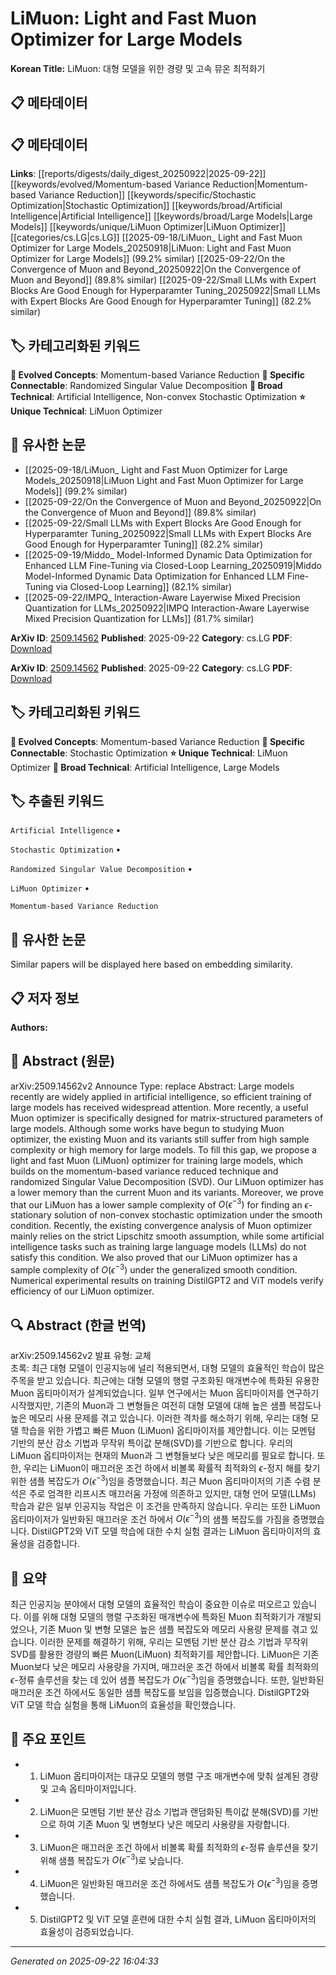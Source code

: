 # LiMuon: Light and Fast Muon Optimizer for Large Models

**Korean Title:** LiMuon: 대형 모델을 위한 경량 및 고속 뮤온 최적화기

## 📋 메타데이터

## 📋 메타데이터

**Links**: [[reports/digests/daily_digest_20250922|2025-09-22]] [[keywords/evolved/Momentum-based Variance Reduction|Momentum-based Variance Reduction]] [[keywords/specific/Stochastic Optimization|Stochastic Optimization]] [[keywords/broad/Artificial Intelligence|Artificial Intelligence]] [[keywords/broad/Large Models|Large Models]] [[keywords/unique/LiMuon Optimizer|LiMuon Optimizer]] [[categories/cs.LG|cs.LG]] [[2025-09-18/LiMuon_ Light and Fast Muon Optimizer for Large Models_20250918|LiMuon: Light and Fast Muon Optimizer for Large Models]] (99.2% similar) [[2025-09-22/On the Convergence of Muon and Beyond_20250922|On the Convergence of Muon and Beyond]] (89.8% similar) [[2025-09-22/Small LLMs with Expert Blocks Are Good Enough for Hyperparamter Tuning_20250922|Small LLMs with Expert Blocks Are Good Enough for Hyperparamter Tuning]] (82.2% similar)

## 🏷️ 카테고리화된 키워드
**🚀 Evolved Concepts**: Momentum-based Variance Reduction
**🔗 Specific Connectable**: Randomized Singular Value Decomposition
**🔬 Broad Technical**: Artificial Intelligence, Non-convex Stochastic Optimization
**⭐ Unique Technical**: LiMuon Optimizer
## 🔗 유사한 논문
- [[2025-09-18/LiMuon_ Light and Fast Muon Optimizer for Large Models_20250918|LiMuon Light and Fast Muon Optimizer for Large Models]] (99.2% similar)
- [[2025-09-22/On the Convergence of Muon and Beyond_20250922|On the Convergence of Muon and Beyond]] (89.8% similar)
- [[2025-09-22/Small LLMs with Expert Blocks Are Good Enough for Hyperparamter Tuning_20250922|Small LLMs with Expert Blocks Are Good Enough for Hyperparamter Tuning]] (82.2% similar)
- [[2025-09-19/Middo_ Model-Informed Dynamic Data Optimization for Enhanced LLM Fine-Tuning via Closed-Loop Learning_20250919|Middo Model-Informed Dynamic Data Optimization for Enhanced LLM Fine-Tuning via Closed-Loop Learning]] (82.1% similar)
- [[2025-09-22/IMPQ_ Interaction-Aware Layerwise Mixed Precision Quantization for LLMs_20250922|IMPQ Interaction-Aware Layerwise Mixed Precision Quantization for LLMs]] (81.7% similar)


**ArXiv ID**: [2509.14562](https://arxiv.org/abs/2509.14562)
**Published**: 2025-09-22
**Category**: cs.LG
**PDF**: [Download](https://arxiv.org/pdf/2509.14562.pdf)


**ArXiv ID**: [2509.14562](https://arxiv.org/abs/2509.14562)
**Published**: 2025-09-22
**Category**: cs.LG
**PDF**: [Download](https://arxiv.org/pdf/2509.14562.pdf)

## 🏷️ 카테고리화된 키워드
**🚀 Evolved Concepts**: Momentum-based Variance Reduction
**🔗 Specific Connectable**: Stochastic Optimization
**⭐ Unique Technical**: LiMuon Optimizer
**🔬 Broad Technical**: Artificial Intelligence, Large Models

## 🏷️ 추출된 키워드



`Artificial Intelligence` • 

`Stochastic Optimization` • 

`Randomized Singular Value Decomposition` • 

`LiMuon Optimizer` • 

`Momentum-based Variance Reduction`



## 🔗 유사한 논문

Similar papers will be displayed here based on embedding similarity.

## 📋 저자 정보

**Authors:** 

## 📄 Abstract (원문)

arXiv:2509.14562v2 Announce Type: replace 
Abstract: Large models recently are widely applied in artificial intelligence, so efficient training of large models has received widespread attention. More recently, a useful Muon optimizer is specifically designed for matrix-structured parameters of large models. Although some works have begun to studying Muon optimizer, the existing Muon and its variants still suffer from high sample complexity or high memory for large models. To fill this gap, we propose a light and fast Muon (LiMuon) optimizer for training large models, which builds on the momentum-based variance reduced technique and randomized Singular Value Decomposition (SVD). Our LiMuon optimizer has a lower memory than the current Muon and its variants. Moreover, we prove that our LiMuon has a lower sample complexity of $O(\epsilon^{-3})$ for finding an $\epsilon$-stationary solution of non-convex stochastic optimization under the smooth condition. Recently, the existing convergence analysis of Muon optimizer mainly relies on the strict Lipschitz smooth assumption, while some artificial intelligence tasks such as training large language models (LLMs) do not satisfy this condition. We also proved that our LiMuon optimizer has a sample complexity of $O(\epsilon^{-3})$ under the generalized smooth condition. Numerical experimental results on training DistilGPT2 and ViT models verify efficiency of our LiMuon optimizer.

## 🔍 Abstract (한글 번역)

arXiv:2509.14562v2 발표 유형: 교체  
초록: 최근 대형 모델이 인공지능에 널리 적용되면서, 대형 모델의 효율적인 학습이 많은 주목을 받고 있습니다. 최근에는 대형 모델의 행렬 구조화된 매개변수에 특화된 유용한 Muon 옵티마이저가 설계되었습니다. 일부 연구에서는 Muon 옵티마이저를 연구하기 시작했지만, 기존의 Muon과 그 변형들은 여전히 대형 모델에 대해 높은 샘플 복잡도나 높은 메모리 사용 문제를 겪고 있습니다. 이러한 격차를 해소하기 위해, 우리는 대형 모델 학습을 위한 가볍고 빠른 Muon (LiMuon) 옵티마이저를 제안합니다. 이는 모멘텀 기반의 분산 감소 기법과 무작위 특이값 분해(SVD)를 기반으로 합니다. 우리의 LiMuon 옵티마이저는 현재의 Muon과 그 변형들보다 낮은 메모리를 필요로 합니다. 또한, 우리는 LiMuon이 매끄러운 조건 하에서 비볼록 확률적 최적화의 $\epsilon$-정지 해를 찾기 위한 샘플 복잡도가 $O(\epsilon^{-3})$임을 증명했습니다. 최근 Muon 옵티마이저의 기존 수렴 분석은 주로 엄격한 리프시츠 매끄러움 가정에 의존하고 있지만, 대형 언어 모델(LLMs) 학습과 같은 일부 인공지능 작업은 이 조건을 만족하지 않습니다. 우리는 또한 LiMuon 옵티마이저가 일반화된 매끄러운 조건 하에서 $O(\epsilon^{-3})$의 샘플 복잡도를 가짐을 증명했습니다. DistilGPT2와 ViT 모델 학습에 대한 수치 실험 결과는 LiMuon 옵티마이저의 효율성을 검증합니다.

## 📝 요약

최근 인공지능 분야에서 대형 모델의 효율적인 학습이 중요한 이슈로 떠오르고 있습니다. 이를 위해 대형 모델의 행렬 구조화된 매개변수에 특화된 Muon 최적화기가 개발되었으나, 기존 Muon 및 변형 모델은 높은 샘플 복잡도와 메모리 사용량 문제를 겪고 있습니다. 이러한 문제를 해결하기 위해, 우리는 모멘텀 기반 분산 감소 기법과 무작위 SVD를 활용한 경량의 빠른 Muon(LiMuon) 최적화기를 제안합니다. LiMuon은 기존 Muon보다 낮은 메모리 사용량을 가지며, 매끄러운 조건 하에서 비볼록 확률 최적화의 $\epsilon$-정류 솔루션을 찾는 데 있어 샘플 복잡도가 $O(\epsilon^{-3})$임을 증명했습니다. 또한, 일반화된 매끄러운 조건 하에서도 동일한 샘플 복잡도를 보임을 입증했습니다. DistilGPT2와 ViT 모델 학습 실험을 통해 LiMuon의 효율성을 확인했습니다.

## 🎯 주요 포인트


- 1. LiMuon 옵티마이저는 대규모 모델의 행렬 구조 매개변수에 맞춰 설계된 경량 및 고속 옵티마이저입니다.

- 2. LiMuon은 모멘텀 기반 분산 감소 기법과 랜덤화된 특이값 분해(SVD)를 기반으로 하여 기존 Muon 및 변형보다 낮은 메모리 사용량을 자랑합니다.

- 3. LiMuon은 매끄러운 조건 하에서 비볼록 확률 최적화의 $\epsilon$-정류 솔루션을 찾기 위해 샘플 복잡도가 $O(\epsilon^{-3})$로 낮습니다.

- 4. LiMuon은 일반화된 매끄러운 조건 하에서도 샘플 복잡도가 $O(\epsilon^{-3})$임을 증명했습니다.

- 5. DistilGPT2 및 ViT 모델 훈련에 대한 수치 실험 결과, LiMuon 옵티마이저의 효율성이 검증되었습니다.


---

*Generated on 2025-09-22 16:04:33*
